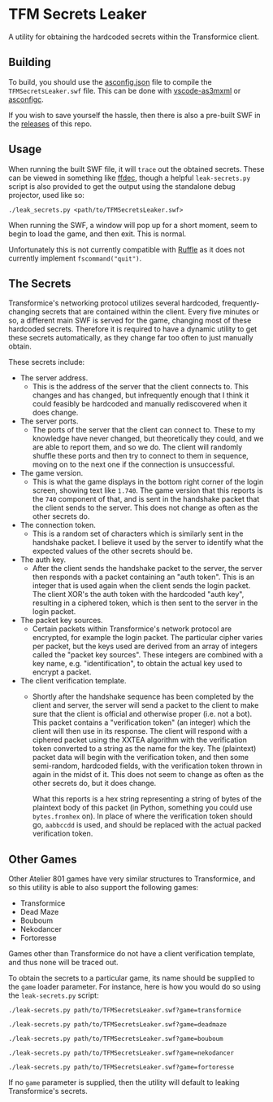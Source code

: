 # TFM Secrets Leaker

A utility for obtaining the hardcoded secrets within the Transformice client.

## Building

To build, you should use the [asconfig.json](https://github.com/friedkeenan/tfm-secrets-leaker/blob/main/asconfig.json) file to compile the `TFMSecretsLeaker.swf` file. This can be done with [vscode-as3mxml](https://github.com/BowlerHatLLC/vscode-as3mxml) or [asconfigc](https://www.npmjs.com/package/asconfigc).

If you wish to save yourself the hassle, then there is also a pre-built SWF in the [releases](https://github.com/friedkeenan/tfm-secrets-leaker/releases) of this repo.

## Usage

When running the built SWF file, it will `trace` out the obtained secrets. These can be viewed in something like [ffdec](https://github.com/jindrapetrik/jpexs-decompiler), though a helpful `leak-secrets.py` script is also provided to get the output using the standalone debug projector, used like so:

```
./leak_secrets.py <path/to/TFMSecretsLeaker.swf>
```

When running the SWF, a window will pop up for a short moment, seem to begin to load the game, and then exit. This is normal.

Unfortunately this is not currently compatible with [Ruffle](https://github.com/ruffle-rs/ruffle/) as it does not currently implement `fscommand("quit")`.

## The Secrets

Transformice's networking protocol utilizes several hardcoded, frequently-changing secrets that are contained within the client. Every five minutes or so, a different main SWF is served for the game, changing most of these hardcoded secrets. Therefore it is required to have a dynamic utility to get these secrets automatically, as they change far too often to just manually obtain.

These secrets include:

- The server address.
    - This is the address of the server that the client connects to. This changes and has changed, but infrequently enough that I think it could feasibly be hardcoded and manually rediscovered when it does change.
- The server ports.
    - The ports of the server that the client can connect to. These to my knowledge have never changed, but theoretically they could, and we are able to report them, and so we do. The client will randomly shuffle these ports and then try to connect to them in sequence, moving on to the next one if the connection is unsuccessful.
- The game version.
    - This is what the game displays in the bottom right corner of the login screen, showing text like `1.740`. The game version that this reports is the `740` component of that, and is sent in the handshake packet that the client sends to the server. This does not change as often as the other secrets do.
- The connection token.
    - This is a random set of characters which is similarly sent in the handshake packet. I believe it used by the server to identify what the expected values of the other secrets should be.
- The auth key.
    - After the client sends the handshake packet to the server, the server then responds with a packet containing an "auth token". This is an integer that is used again when the client sends the login packet. The client XOR's the auth token with the hardcoded "auth key", resulting in a ciphered token, which is then sent to the server in the login packet.
- The packet key sources.
    - Certain packets within Transformice's network protocol are encrypted, for example the login packet. The particular cipher varies per packet, but the keys used are derived from an array of integers called the "packet key sources". These integers are combined with a key name, e.g. "identification", to obtain the actual key used to encrypt a packet.
- The client verification template.
    - Shortly after the handshake sequence has been completed by the client and server, the server will send a packet to the client to make sure that the client is official and otherwise proper (i.e. not a bot). This packet contains a "verification token" (an integer) which the client will then use in its response. The client will respond with a ciphered packet using the XXTEA algorithm with the verification token converted to a string as the name for the key. The (plaintext) packet data will begin with the verification token, and then some semi-random, hardcoded fields, with the verification token thrown in again in the midst of it. This does not seem to change as often as the other secrets do, but it does change.

        What this reports is a hex string representing a string of bytes of the plaintext body of this packet (in Python, something you could use `bytes.fromhex` on). In place of where the verification token should go, `aabbccdd` is used, and should be replaced with the actual packed verification token.

## Other Games

Other Atelier 801 games have very similar structures to Transformice, and so this utility is able to also support the following games:

- Transformice
- Dead Maze
- Bouboum
- Nekodancer
- Fortoresse

Games other than Transformice do not have a client verification template, and thus none will be traced out.

To obtain the secrets to a particular game, its name should be supplied to the `game` loader parameter. For instance, here is how you would do so using the `leak-secrets.py` script:

```
./leak-secrets.py path/to/TFMSecretsLeaker.swf?game=transformice

./leak-secrets.py path/to/TFMSecretsLeaker.swf?game=deadmaze

./leak-secrets.py path/to/TFMSecretsLeaker.swf?game=bouboum

./leak-secrets.py path/to/TFMSecretsLeaker.swf?game=nekodancer

./leak-secrets.py path/to/TFMSecretsLeaker.swf?game=fortoresse
```

If no `game` parameter is supplied, then the utility will default to leaking Transformice's secrets.
